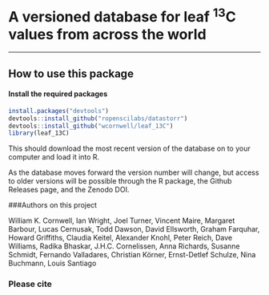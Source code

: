 # A versioned database for leaf <sup>13</sup>C values from across the world

-----------------------

## How to use this package

#### Install the required packages

```r
install.packages("devtools")
devtools::install_github("ropenscilabs/datastorr")
devtools::install_github("wcornwell/leaf_13C")
library(leaf_13C)
```
This should download the most recent version of the database on to your computer and load it into R.  

As the database moves forward the version number will change, but access to older versions will be possible through the R package, the Github Releases page, and the Zenodo DOI.

###Authors on this project

William K. Cornwell, Ian Wright, Joel Turner, Vincent Maire, Margaret Barbour, Lucas Cernusak, Todd Dawson,
David Ellsworth, Graham Farquhar, Howard Griffiths, Claudia Keitel, Alexander Knohl, Peter Reich,
Dave Williams, Radika Bhaskar, J.H.C. Cornelissen,
Anna Richards, Susanne Schmidt, Fernando Valladares, Christian Körner, Ernst-Detlef Schulze, Nina Buchmann, Louis Santiago

### Please cite

